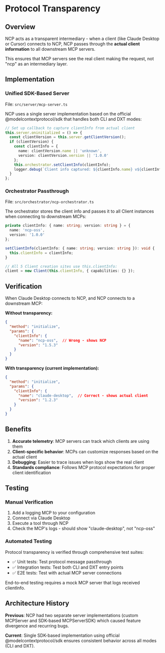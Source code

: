 # Protocol Transparency

## Overview

NCP acts as a transparent intermediary - when a client (like Claude Desktop or Cursor) connects to NCP, NCP passes through the **actual client information** to all downstream MCP servers.

This ensures that MCP servers see the real client making the request, not "ncp" as an intermediary layer.

## Implementation

### Unified SDK-Based Server

File: `src/server/mcp-server.ts`

NCP uses a single server implementation based on the official @modelcontextprotocol/sdk that handles both CLI and DXT modes:

```typescript
// Set up callback to capture clientInfo from actual client
this.server.oninitialized = () => {
  const clientVersion = this.server.getClientVersion();
  if (clientVersion) {
    const clientInfo = {
      name: clientVersion.name || 'unknown',
      version: clientVersion.version || '1.0.0'
    };
    this.orchestrator.setClientInfo(clientInfo);
    logger.debug(`Client info captured: ${clientInfo.name} v${clientInfo.version}`);
  }
};
```

### Orchestrator Passthrough

File: `src/orchestrator/ncp-orchestrator.ts`

The orchestrator stores the client info and passes it to all Client instances when connecting to downstream MCPs:

```typescript
private clientInfo: { name: string; version: string } = {
  name: 'ncp-oss',
  version: '1.0.0'
};

setClientInfo(clientInfo: { name: string; version: string }): void {
  this.clientInfo = clientInfo;
}

// All 5 Client creation sites use this.clientInfo:
client = new Client(this.clientInfo, { capabilities: {} });
```

## Verification

When Claude Desktop connects to NCP, and NCP connects to a downstream MCP:

**Without transparency:**
```json
{
  "method": "initialize",
  "params": {
    "clientInfo": {
      "name": "ncp-oss",  // Wrong - shows NCP
      "version": "1.5.3"
    }
  }
}
```

**With transparency (current implementation):**
```json
{
  "method": "initialize",
  "params": {
    "clientInfo": {
      "name": "claude-desktop",  // Correct - shows actual client
      "version": "1.2.3"
    }
  }
}
```

## Benefits

1. **Accurate telemetry**: MCP servers can track which clients are using them
2. **Client-specific behavior**: MCPs can customize responses based on the actual client
3. **Debugging**: Easier to trace issues when logs show the real client
4. **Standards compliance**: Follows MCP protocol expectations for proper client identification

## Testing

### Manual Verification

1. Add a logging MCP to your configuration
2. Connect via Claude Desktop
3. Execute a tool through NCP
4. Check the MCP's logs - should show "claude-desktop", not "ncp-oss"

### Automated Testing

Protocol transparency is verified through comprehensive test suites:
- ✅ Unit tests: Test protocol message passthrough
- ✅ Integration tests: Test both CLI and DXT entry points
- ✅ E2E tests: Test with actual MCP server connections

End-to-end testing requires a mock MCP server that logs received clientInfo.

## Architecture History

**Previous**: NCP had two separate server implementations (custom MCPServer and SDK-based MCPServerSDK) which caused feature divergence and recurring bugs.

**Current**: Single SDK-based implementation using official @modelcontextprotocol/sdk ensures consistent behavior across all modes (CLI and DXT).
